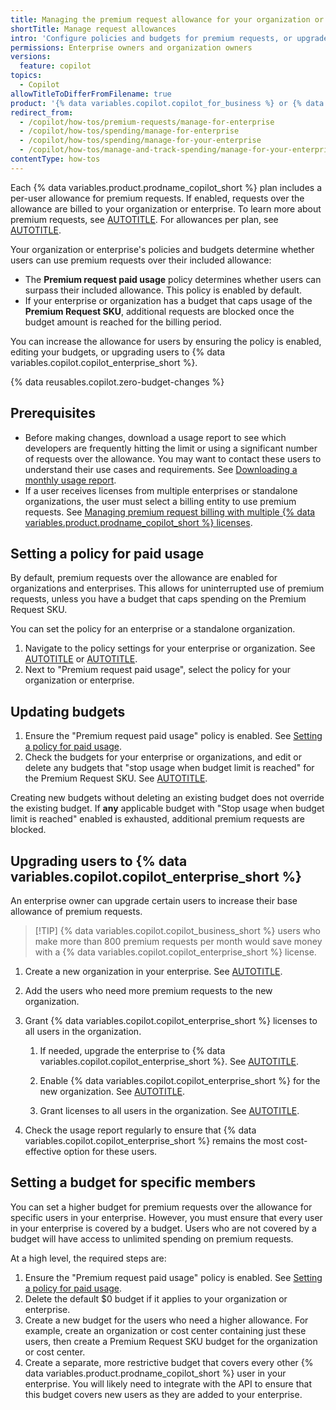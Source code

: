 ```yaml
---
title: Managing the premium request allowance for your organization or enterprise
shortTitle: Manage request allowances
intro: 'Configure policies and budgets for premium requests, or upgrade users to {% data variables.copilot.copilot_enterprise_short %}.'
permissions: Enterprise owners and organization owners
versions:
  feature: copilot
topics:
  - Copilot
allowTitleToDifferFromFilename: true
product: '{% data variables.copilot.copilot_for_business %} or {% data variables.copilot.copilot_enterprise %}'
redirect_from:
  - /copilot/how-tos/premium-requests/manage-for-enterprise
  - /copilot/how-tos/spending/manage-for-enterprise
  - /copilot/how-tos/spending/manage-for-your-enterprise
  - /copilot/how-tos/manage-and-track-spending/manage-for-your-enterprise
contentType: how-tos
---
```


Each {% data variables.product.prodname_copilot_short %} plan includes a per-user allowance for premium requests. If enabled, requests over the allowance are billed to your organization or enterprise. To learn more about premium requests, see [AUTOTITLE](/copilot/concepts/copilot-billing/requests-in-github-copilot). For allowances per plan, see [AUTOTITLE](/copilot/get-started/plans-for-github-copilot#comparing-copilot-plans).

Your organization or enterprise's policies and budgets determine whether users can use premium requests over their included allowance:

* The **Premium request paid usage** policy determines whether users can surpass their included allowance. This policy is enabled by default.
* If your enterprise or organization has a budget that caps usage of the **Premium Request SKU**, additional requests are blocked once the budget amount is reached for the billing period.

You can increase the allowance for users by ensuring the policy is enabled, editing your budgets, or upgrading users to {% data variables.copilot.copilot_enterprise_short %}.

{% data reusables.copilot.zero-budget-changes %}

## Prerequisites

* Before making changes, download a usage report to see which developers are frequently hitting the limit or using a significant number of requests over the allowance. You may want to contact these users to understand their use cases and requirements. See [Downloading a monthly usage report](/copilot/how-tos/monitoring-your-copilot-usage-and-entitlements#downloading-a-monthly-usage-report).
* If a user receives licenses from multiple enterprises or standalone organizations, the user must select a billing entity to use premium requests. See [Managing premium request billing with multiple {% data variables.product.prodname_copilot_short %} licenses](/copilot/managing-copilot/monitoring-usage-and-entitlements/monitoring-your-copilot-usage-and-entitlements#managing-premium-request-billing-with-multiple-copilot-licenses).

## Setting a policy for paid usage

By default, premium requests over the allowance are enabled for organizations and enterprises. This allows for uninterrupted use of premium requests, unless you have a budget that caps spending on the Premium Request SKU.

You can set the policy for an enterprise or a standalone organization.

1. Navigate to the policy settings for your enterprise or organization. See [AUTOTITLE](/copilot/how-tos/administer-copilot/manage-for-enterprise/manage-enterprise-policies) or [AUTOTITLE](/copilot/how-tos/administer-copilot/manage-for-organization/manage-policies).
1. Next to "Premium request paid usage", select the policy for your organization or enterprise.

## Updating budgets

1. Ensure the "Premium request paid usage" policy is enabled. See [Setting a policy for paid usage](#setting-a-policy-for-paid-usage).
1. Check the budgets for your enterprise or organizations, and edit or delete any budgets that "stop usage when budget limit is reached" for the Premium Request SKU. See [AUTOTITLE](/billing/managing-your-billing/using-budgets-control-spending#editing-or-deleting-a-budget).

Creating new budgets without deleting an existing budget does not override the existing budget. If **any** applicable budget with "Stop usage when budget limit is reached" enabled is exhausted, additional premium requests are blocked.

## Upgrading users to {% data variables.copilot.copilot_enterprise_short %}

An enterprise owner can upgrade certain users to increase their base allowance of premium requests.

>[!TIP] {% data variables.copilot.copilot_business_short %} users who make more than 800 premium requests per month would save money with a {% data variables.copilot.copilot_enterprise_short %} license.

1. Create a new organization in your enterprise. See [AUTOTITLE](/enterprise-cloud@latest/admin/managing-accounts-and-repositories/managing-organizations-in-your-enterprise/adding-organizations-to-your-enterprise#creating-a-new-organization).
1. Add the users who need more premium requests to the new organization.
1. Grant {% data variables.copilot.copilot_enterprise_short %} licenses to all users in the organization.

   1. If needed, upgrade the enterprise to {% data variables.copilot.copilot_enterprise_short %}. See [AUTOTITLE](/enterprise-cloud@latest/copilot/how-tos/administer/enterprises/managing-the-copilot-plan-for-your-enterprise/upgrading-copilot-for-your-enterprise).

   1. Enable {% data variables.copilot.copilot_enterprise_short %} for the new organization. See [AUTOTITLE](/enterprise-cloud@latest/copilot/how-tos/administer/enterprises/managing-access-to-copilot-in-your-enterprise/enabling-copilot-for-organizations-in-your-enterprise).

   1. Grant licenses to all users in the organization. See [AUTOTITLE](/copilot/how-tos/administer/organizations/managing-access-to-github-copilot-in-your-organization/granting-access-to-copilot-for-members-of-your-organization#granting-access-to-github-copilot-for-all-current-and-future-users-in-your-organization).

1. Check the usage report regularly to ensure that {% data variables.copilot.copilot_enterprise_short %} remains the most cost-effective option for these users.

## Setting a budget for specific members

You can set a higher budget for premium requests over the allowance for specific users in your enterprise. However, you must ensure that every user in your enterprise is covered by a budget. Users who are not covered by a budget will have access to unlimited spending on premium requests.

At a high level, the required steps are:

1. Ensure the "Premium request paid usage" policy is enabled. See [Setting a policy for paid usage](#setting-a-policy-for-paid-usage).
1. Delete the default $0 budget if it applies to your organization or enterprise.
1. Create a new budget for the users who need a higher allowance. For example, create an organization or cost center containing just these users, then create a Premium Request SKU budget for the organization or cost center.
1. Create a separate, more restrictive budget that covers every other {% data variables.product.prodname_copilot_short %} user in your enterprise. You will likely need to integrate with the API to ensure that this budget covers new users as they are added to your enterprise.
